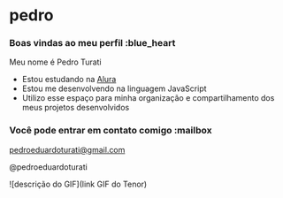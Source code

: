 # pedro
### Boas vindas ao meu perfil :blue_heart

Meu nome é Pedro Turati

- Estou estudando na [Alura](https://www.alura.com.br)
- Estou me desenvolvendo na linguagem JavaScript
- Utilizo esse espaço para minha organização e compartilhamento dos meus projetos desenvolvidos

### Você pode entrar em contato comigo :mailbox

pedroeduardoturati@gmail.com

@pedroeduardoturati

![descrição do GIF](link GIF do Tenor)
